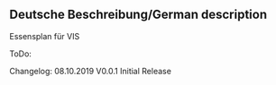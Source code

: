 Deutsche Beschreibung/German description
-----------------------------------------------
Essensplan für VIS

ToDo:


Changelog:
08.10.2019 V0.0.1 Initial Release
